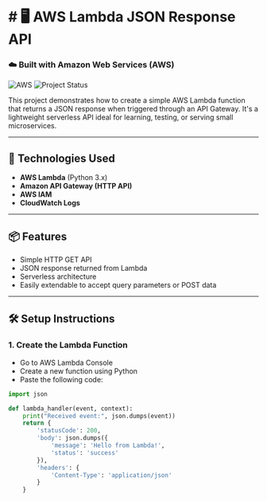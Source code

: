 # # 🖥️ AWS Lambda JSON Response API

### ☁️ Built with Amazon Web Services (AWS)

![AWS](https://img.shields.io/badge/Built%20with-AWS-orange?style=flat&logo=amazonaws)
![Project Status](https://img.shields.io/badge/status-in--progress-yellow)

This project demonstrates how to create a simple AWS Lambda function that returns a JSON response when triggered through an API Gateway. It's a lightweight serverless API ideal for learning, testing, or serving small microservices.

---

## 🚀 Technologies Used

- **AWS Lambda** (Python 3.x)
- **Amazon API Gateway (HTTP API)**
- **AWS IAM**
- **CloudWatch Logs**

---

## 📦 Features

- Simple HTTP GET API
- JSON response returned from Lambda
- Serverless architecture
- Easily extendable to accept query parameters or POST data

---

## 🛠️ Setup Instructions

### 1. Create the Lambda Function
- Go to AWS Lambda Console
- Create a new function using Python
- Paste the following code:

```python
import json

def lambda_handler(event, context):
    print("Received event:", json.dumps(event))
    return {
        'statusCode': 200,
        'body': json.dumps({
            'message': 'Hello from Lambda!',
            'status': 'success'
        }),
        'headers': {
            'Content-Type': 'application/json'
        }
    }
